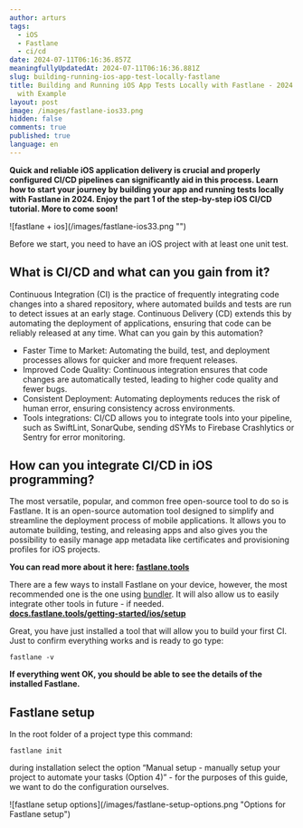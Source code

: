 ```yaml
---
author: arturs
tags:
  - iOS
  - Fastlane
  - ci/cd
date: 2024-07-11T06:16:36.857Z
meaningfullyUpdatedAt: 2024-07-11T06:16:36.881Z
slug: building-running-ios-app-test-locally-fastlane
title: Building and Running iOS App Tests Locally with Fastlane - 2024 Tutorial
  with Example
layout: post
image: /images/fastlane-ios33.png
hidden: false
comments: true
published: true
language: en
---
```



**Quick and reliable iOS application delivery is crucial and properly configured CI/CD pipelines can significantly aid in this process. Learn how to start your journey by building your app and running tests locally with Fastlane in 2024. Enjoy the part 1 of the step-by-step iOS CI/CD tutorial. More to come soon!**

<div className="image">![fastlane + ios](/images/fastlane-ios33.png "")</div>

Before we start, you need to have an iOS project with at least one unit test.

## What is CI/CD and what can you gain from it?

Continuous Integration (CI) is the practice of frequently integrating code changes into a shared repository, where automated builds and tests are run to detect issues at an early stage. Continuous Delivery (CD) extends this by automating the deployment of applications, ensuring that code can be reliably released at any time. What can you gain by this automation?

* Faster Time to Market: Automating the build, test, and deployment processes allows for quicker and more frequent releases.
* Improved Code Quality: Continuous integration ensures that code changes are automatically tested, leading to higher code quality and fewer bugs.
* Consistent Deployment: Automating deployments reduces the risk of human error, ensuring consistency across environments.
* Tools integrations: CI/CD allows you to integrate tools into your pipeline, such as SwiftLint, SonarQube, sending dSYMs to Firebase Crashlytics or Sentry for error monitoring. 

## How can you integrate CI/CD in iOS programming? 

The most versatile, popular, and common free open-source tool to do so is Fastlane. It is an open-source automation tool designed to simplify and streamline the deployment process of mobile applications. It allows you to automate building, testing, and releasing apps and also gives you the possibility to easily manage app metadata like certificates and provisioning profiles for iOS projects. 

**You can read more about it here: [fastlane.tools](https://fastlane.tools/)**

There are a few ways to install Fastlane on your device, however, the most recommended one is the one using [bundler](https://bundler.io/). It will also allow us to easily integrate other tools in future - if needed.\
**[docs.fastlane.tools/getting-started/ios/setup](https://docs.fastlane.tools/getting-started/ios/setup/)**

Great, you have just installed a tool that will allow you to build your first CI. Just to confirm everything works and is ready to go type:

`fastlane -v`

**If everything went OK, you should be able to see the details of the installed Fastlane.**

## **Fastlane setup**

In the root folder of a project type this command:

`fastlane init`

during installation select the option “Manual setup - manually setup your project to automate your tasks (Option 4)” - for the purposes of this guide, we want to do the configuration ourselves.

<div className="image">![fastlane setup options](/images/fastlane-setup-options.png "Options for Fastlane setup")</div>